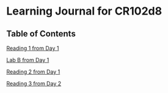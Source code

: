 # Learning Journal for CR102d8
## Table of Contents

[Reading 1 from Day 1](reading01.md)

[Lab B from Day 1](labo1b.md)

[Reading 2 from Day 1](reading02.md)

[Reading 3 from Day 2](reading03.md)
